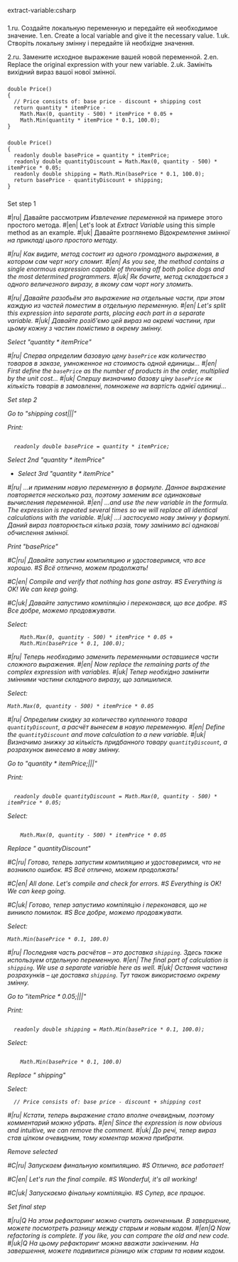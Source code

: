 extract-variable:csharp

###

1.ru. Создайте локальную переменную и передайте ей необходимое значение.
1.en. Create a local variable and give it the necessary value.
1.uk. Створіть локальну змінну і передайте їй необхідне значення.

2.ru. Замените исходное выражение вашей новой переменной.
2.en. Replace the original expression with your new variable.
2.uk. Замініть вихідний вираз вашої нової змінної.



###

```
double Price()
{
  // Price consists of: base price - discount + shipping cost
  return quantity * itemPrice -
    Math.Max(0, quantity - 500) * itemPrice * 0.05 +
    Math.Min(quantity * itemPrice * 0.1, 100.0);
}
```

###

```
double Price()
{
  readonly double basePrice = quantity * itemPrice;
  readonly double quantityDiscount = Math.Max(0, quantity - 500) * itemPrice * 0.05;
  readonly double shipping = Math.Min(basePrice * 0.1, 100.0);
  return basePrice - quantityDiscount + shipping;
}
```

###

Set step 1

#|ru| Давайте рассмотрим <i>Извлечение переменной</i> на примере этого простого метода.
#|en| Let's look at <i>Extract Variable</i> using this simple method as an example.
#|uk| Давайте розглянемо <i>Відокремлення змінної<i> на прикладі цього простого методу.

#|ru| Как видите, метод состоит из одного громадного выражения, в котором сам черт ногу сломит.
#|en| As you see, the method contains a single enormous expression capable of throwing off both police dogs and the most determined programmers.
#|uk| Як бачите, метод складається з одного величезного виразу, в якому сам чорт ногу зломить.

#|ru| Давайте разобьём это выражение на отдельные части, при этом каждую из частей поместим в отдельную переменную.
#|en| Let's split this expression into separate parts, placing each part in a separate variable.
#|uk| Давайте розіб'ємо цей вираз на окремі частини, при цьому кожну з частин помістимо в окрему змінну.

Select "quantity * itemPrice"

#|ru| Сперва определим базовую цену <code>basePrice</code> как количество товаров в заказе, умноженное на стоимость одной единицы…
#|en| First define the <code>basePrice</code> as the number of products in the order, multiplied by the unit cost…
#|uk| Спершу визначимо базову ціну <code>basePrice</code> як кількість товарів в замовленні, помножене на вартість однієї одиниці...

Set step 2

Go to "shipping cost|||"

Print:
```

  readonly double basePrice = quantity * itemPrice;
```

Select 2nd "quantity * itemPrice"
+ Select 3rd "quantity * itemPrice"

#|ru| ...и применим новую переменную в формуле. Данное выражение повторяется несколько раз, поэтому заменим все одинаковые вычисления переменной.
#|en| …and use the new variable in the formula. The expression is repeated several times so we will replace all identical calculations with the variable.
#|uk| ...і застосуємо нову змінну у формулі. Даний вираз повторюється кілька разів, тому замінимо всі однакові обчислення змінної.

Print "basePrice"

#C|ru| Давайте запустим компиляцию и удостоверимся, что все хорошо.
#S Всё отлично, можем продолжать!

#C|en| Compile and verify that nothing has gone astray.
#S Everything is OK! We can keep going.

#C|uk| Давайте запустимо компіляцію і переконався, що все добре.
#S Все добре, можемо продовжувати.

Select:
```
    Math.Max(0, quantity - 500) * itemPrice * 0.05 +
    Math.Min(basePrice * 0.1, 100.0);
```

#|ru| Теперь необходимо заменить переменными оставшиеся части сложного выражения.
#|en| Now replace the remaining parts of the complex expression with variables.
#|uk| Тепер необхідно замінити змінними частини складного виразу, що залишилися.

Select:
```
Math.Max(0, quantity - 500) * itemPrice * 0.05
```

#|ru| Определим скидку за количество купленного товара <code>quantityDiscount</code>, а расчёт вынесем в новую переменную.
#|en| Define the <code>quantityDiscount</code> and move calculation to a new variable.
#|uk| Визначимо знижку за кількість придбанного товару <code>quantityDiscount</code>, а розрахунок винесемо в нову змінну.

Go to "quantity * itemPrice;|||"

Print:
```

  readonly double quantityDiscount = Math.Max(0, quantity - 500) * itemPrice * 0.05;
```

Select:
```

    Math.Max(0, quantity - 500) * itemPrice * 0.05
```

Replace " quantityDiscount"

#C|ru| Готово, теперь запустим компиляцию и удостоверимся, что не возникло ошибок.
#S Всё отлично, можем продолжать!

#C|en| All done. Let's compile and check for errors.
#S Everything is OK! We can keep going.

#C|uk| Готово, тепер запустимо компіляцію і переконався, що не виникло помилок.
#S Все добре, можемо продовжувати.

Select:
```
Math.Min(basePrice * 0.1, 100.0)
```

#|ru| Последняя часть расчётов  – это доставка <code>shipping</code>. Здесь также используем отдельную переменную.
#|en| The final part of calculation is <code>shipping</code>. We use a separate variable here as well.
#|uk| Остання частина розрахунків – це доставка <code>shipping</code>. Тут також використаємо окрему змінну.

Go to "itemPrice * 0.05;|||"

Print:
```

  readonly double shipping = Math.Min(basePrice * 0.1, 100.0);
```

Select:
```

    Math.Min(basePrice * 0.1, 100.0)
```

Replace " shipping"

Select:
```
  // Price consists of: base price - discount + shipping cost

```

#|ru| Кстати, теперь выражение стало вполне очевидным, поэтому комментарий можно убрать.
#|en| Since the expression is now obvious and intuitive, we can remove the comment.
#|uk| До речі, тепер вираз став цілком очевидним, тому коментар можна прибрати.

Remove selected

#C|ru| Запускаем финальную компиляцию.
#S Отлично, все работает!

#C|en| Let's run the final compile.
#S Wonderful, it's all working!

#C|uk| Запускаємо фінальну компіляцію.
#S Супер, все працює.

Set final step

#|ru|Q На этом рефакторинг можно считать оконченным. В завершение, можете посмотреть разницу между старым и новым кодом.
#|en|Q Now refactoring is complete. If you like, you can compare the old and new code.
#|uk|Q На цьому рефакторинг можна вважати закінченим. На завершення, можете подивитися різницю між старим та новим кодом.